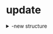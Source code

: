 # update

<details>
  <summary> -new structure </summary>

`before`<br>
**1.install interceptor**
- install [ngrok](https://ngrok.com/) and start the server according to the instructions on the website.
- set webhook `https://api.telegram.org/botTOKEN/setWebhook?url=you url ngrok/hosting url`

### Simple [`send_message`](https://core.telegram.org/method/messages.sendMessage) request

```python
#git clone
import os
import sys
sys.path.append(os.path.abspath('your campfire folder path'))
import Bot
from Bot import Bots,commands,run
from flask import Flask
from method import *
import time
from flask import request,Response
import requests
app = Flask(__name__)
bot=Bots("TOKEN")#setting up a token for requests

@commands(app)#message handler
def main():#the main name can be anything, it doesn't matter
 try:
    message=request.get_json()#receive a message
    chat_id,text,message_id,message_author_username,message_author_id,message_author_is_bot,message_author_first_name,message_author_language_code,message_date=parse_message(message=message)#methods message
    if "/start" in text: #/start command handler
        send_message(bot=bot,chat_id=chat_id,text=f'hello @{message_author_username}!')#send message
 except Exception as error:
     print(error)
 return Response('OK', status=200)#return to cmd (POST/ 200 OK)

if __name__ == '__main__':
       run(app)#app.run(port=8080,host="0.0.0.0",debug=True)
```

```py
#pip install
from bonfire.Bot import Bots,commands,run
from flask import Flask
from bonfire.method import *
import time
from flask import request,Response
import requests
app = Flask(__name__)
bot=Bots("TOKEN")#setting up a token for requests

@commands(app)#message handler
def main():#the main name can be anything, it doesn't matter
 try:
    message=request.get_json()#receive a message
    chat_id,text,message_id,message_author_username,message_author_id,message_author_is_bot,message_author_first_name,message_author_language_code,message_date=parse_message(message=message)#methods message
    if "/start" in text: #/start command handler
        send_message(bot=bot,chat_id=chat_id,text=f'hello @{message_author_username}!')#send message
 except Exception as error:
     print(error)
 return Response('OK', status=200)#return to cmd (POST/ 200 OK)

if __name__ == '__main__':
       run(app)#app.run(port=8080,host="0.0.0.0",debug=True)
       """set-webhook - > https://api.telegram.org/botTOKEN/setWebhook?url=URL"""
```

`now`<br>
**1.install interceptor**
- install [ngrok](https://ngrok.com/) and start the server according to the instructions on the website.
- set webhook `https://api.telegram.org/botTOKEN/setWebhook?url=you url ngrok/hosting url`

### Simple [`send_message`](https://core.telegram.org/method/messages.sendMessage) request

```python
#git clone
import os
import sys
sys.path.append(os.path.abspath('your campfire folder path'))
from flask import Flask
from bonfire.Bot import *
from bonfire.method import *
import time
from flask import request,Response
import requests
app = Flask(__name__)
bot=Bots("TOKEN")#setting up a token for requests

@commands(app)#command handler, there can be only 1 in the code
def main():
 if message(request.get_json())['text'] == "Test":#receive a message
    send_message(bot,chat_id=message(request.get_json())['chat_id'],text=f"hello @{message(request.get_json())['author_username']}")#send message
 return Response('OK', status=200)#return status to cmd (POST 200 OK)
if __name__ == '__main__':

       run(app)#start code
       """set-webhook - > https://api.telegram.org/botTOKEN/setWebhook?url=URL"""
```


  </details>

